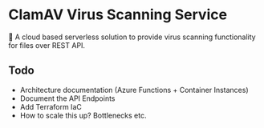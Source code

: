 # ClamAV Virus Scanning Service
🐞 A cloud based serverless solution to provide virus scanning functionality for files over REST API.

## Todo

- Architecture documentation (Azure Functions + Container Instances)
- Document the API Endpoints
- Add Terraform IaC
- How to scale this up? Bottlenecks etc.

